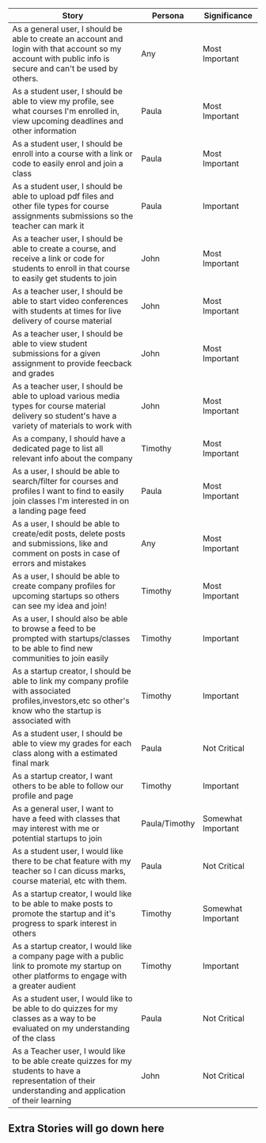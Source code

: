 | Story | Persona | Significance |
| ----- | ------------ | ------------ |
| As a general user, I should be able to create an account and login with that account so my account with public info is secure and can't be used by others. | Any | Most Important |
| As a student user, I should be able to view my profile, see what courses I'm enrolled in, view upcoming deadlines and other information | Paula | Most Important |
| As a student user, I should be enroll into a course with a link or code to easily enrol and join a class | Paula | Most Important |
| As a student user, I should be able to upload pdf files and other file types for course assignments submissions so the teacher can mark it | Paula | Important |
| As a teacher user, I should be able to create a course, and receive a link or code for students to enroll in that course to easily get students to join | John | Most Important |
| As a teacher user, I should be able to start video conferences with students at times for live delivery of course material | John | Most Important |
| As a teacher user, I should be able to view student submissions for a given assignment to provide feecback and grades | John | Most Important |
| As a teacher user, I should be able to upload various media types for course material delivery so student's have a variety of materials to work with | John | Most Important |
| As a company, I should have a dedicated page to list all relevant info about the company | Timothy | Most Important |
| As a user, I should be able to search/filter for courses and profiles I want to find to easily join classes I'm interested in on a landing page feed | Paula | Most Important |
| As a user, I should be able to create/edit posts, delete posts and submissions, like and comment on posts in case of errors and mistakes | Any | Most Important | 
| As a user, I should be able to create company profiles for upcoming startups so others can see my idea and join! | Timothy | Most Important |
| As a user, I should also be able to browse a feed to be prompted with startups/classes to be able to find new communities to join easily | Timothy | Important |
| As a startup creator, I should be able to link my company profile with associated profiles,investors,etc so other's know who the startup is associated with | Timothy | Important |
| As a student user, I should be able to view my grades for each class along with a estimated final mark | Paula | Not Critical |
| As a startup creator, I want others to be able to follow our profile and page | Timothy | Important | 
| As a general user, I want to have a feed with classes that may interest with me or potential startups to join | Paula/Timothy | Somewhat Important |
| As a student user, I would like there to be chat feature with my teacher so I can dicuss marks, course material, etc with them. | Paula | Not Critical |
| As a startup creator, I would like to be able to make posts to promote the startup and it's progress to spark interest in others | Timothy | Somewhat Important | 
| As a startup creator, I would like a company page with a public link to promote my startup on other platforms to engage with a greater audient | Timothy | Important |
| As a student user, I would like to be able to do quizzes for my classes as a way to be evaluated on my understanding of the class | Paula | Not Critical |
| As a Teacher user, I would like to be able create quizzes for my students to have a representation of their understanding and application of their learning | John | Not Critical |

## Extra Stories will go down here

